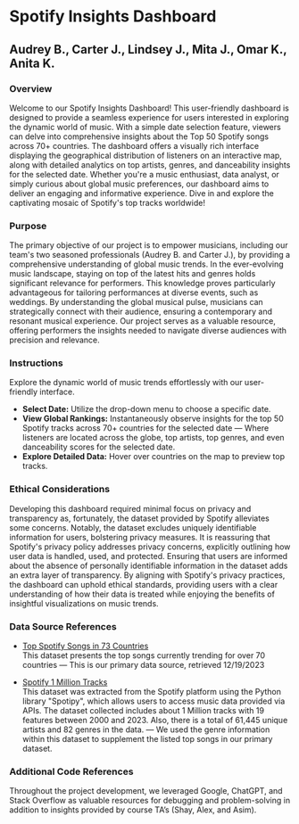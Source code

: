 # Spotify Insights Dashboard

## Audrey B., Carter J., Lindsey J., Mita J., Omar K., Anita K.

### Overview
Welcome to our Spotify Insights Dashboard! This user-friendly dashboard is designed to provide a seamless experience for users interested in exploring the dynamic world of music. With a simple date selection feature, viewers can delve into comprehensive insights about the Top 50 Spotify songs across 70+ countries. The dashboard offers a visually rich interface displaying the geographical distribution of listeners on an interactive map, along with detailed analytics on top artists, genres, and danceability insights for the selected date. Whether you're a music enthusiast, data analyst, or simply curious about global music preferences, our dashboard aims to deliver an engaging and informative experience. Dive in and explore the captivating mosaic of Spotify's top tracks worldwide!

### Purpose
The primary objective of our project is to empower musicians, including our team's two seasoned professionals (Audrey B. and Carter J.), by providing a comprehensive understanding of global music trends. In the ever-evolving music landscape, staying on top of the latest hits and genres holds significant relevance for performers. This knowledge proves particularly advantageous for tailoring performances at diverse events, such as weddings. By understanding the global musical pulse, musicians can strategically connect with their audience, ensuring a contemporary and resonant musical experience. Our project serves as a valuable resource, offering performers the insights needed to navigate diverse audiences with precision and relevance.

### Instructions
Explore the dynamic world of music trends effortlessly with our user-friendly interface.
- **Select Date:** Utilize the drop-down menu to choose a specific date.
- **View Global Rankings:** Instantaneously observe insights for the top 50 Spotify tracks across 70+ countries for the selected date — Where listeners are located across the globe, top artists, top genres, and even danceability scores for the selected date.
- **Explore Detailed Data:** Hover over countries on the map to preview top tracks.

### Ethical Considerations 
Developing this dashboard required minimal focus on privacy and transparency as, fortunately, the dataset provided by Spotify alleviates some concerns. Notably, the dataset excludes uniquely identifiable information for users, bolstering privacy measures. It is reassuring that Spotify's privacy policy addresses privacy concerns, explicitly outlining how user data is handled, used, and protected. Ensuring that users are informed about the absence of personally identifiable information in the dataset adds an extra layer of transparency. By aligning with Spotify's privacy practices, the dashboard can uphold ethical standards, providing users with a clear understanding of how their data is treated while enjoying the benefits of insightful visualizations on music trends.

### Data Source References 
- [Top Spotify Songs in 73 Countries](https://www.kaggle.com/datasets/asaniczka/top-spotify-songs-in-73-countries-daily-updated)  
  This dataset presents the top songs currently trending for over 70 countries — This is our primary data source, retrieved 12/19/2023

- [Spotify 1 Million Tracks](https://www.kaggle.com/datasets/amitanshjoshi/spotify-1million-tracks)  
  This dataset was extracted from the Spotify platform using the Python library "Spotipy", which allows users to access music data provided via APIs. The dataset collected includes about 1 Million tracks with 19 features between 2000 and 2023. Also, there is a total of 61,445 unique artists and 82 genres in the data. — We used the genre information within this dataset to supplement the listed top songs in our primary dataset.

### Additional Code References
Throughout the project development, we leveraged Google, ChatGPT, and Stack Overflow as valuable resources for debugging and problem-solving in addition to insights provided by course TA’s (Shay, Alex, and Asim).

